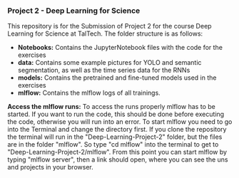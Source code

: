 ### Project 2 - Deep Learning for Science ###
This repository is for the Submission of Project 2 for the course Deep Learning for Science at TalTech. The folder structure is as follows:
* **Notebooks:**  Contains the JupyterNotebook files with the code for the exercises
* **data:** Contains some example pictures for YOLO and semantic segmentation, as well as the time series data for the RNNs
* **models:** Contains the pretrained and fine-tuned models used in the exercises
* **mlflow:** Contains the mlflow logs of all trainings.

**Access the mlflow runs:** To access the runs properly mlflow has to be started. If you want to run the code, this should be done before executing the code, otherwise you will run into an error. To start mlflow you need to go into the Terminal and change the directory first. If you clone the repository the terminal will run in the "Deep-Learning-Project-2" folder, but the files are in the folder "mlflow". So type "cd mlflow" into the terminal to get to "Deep-Learning-Project-2/mlflow". From this point you can start mlflow by typing "mlflow server", then a link should open, where you can see the uns and projects in your browser.
